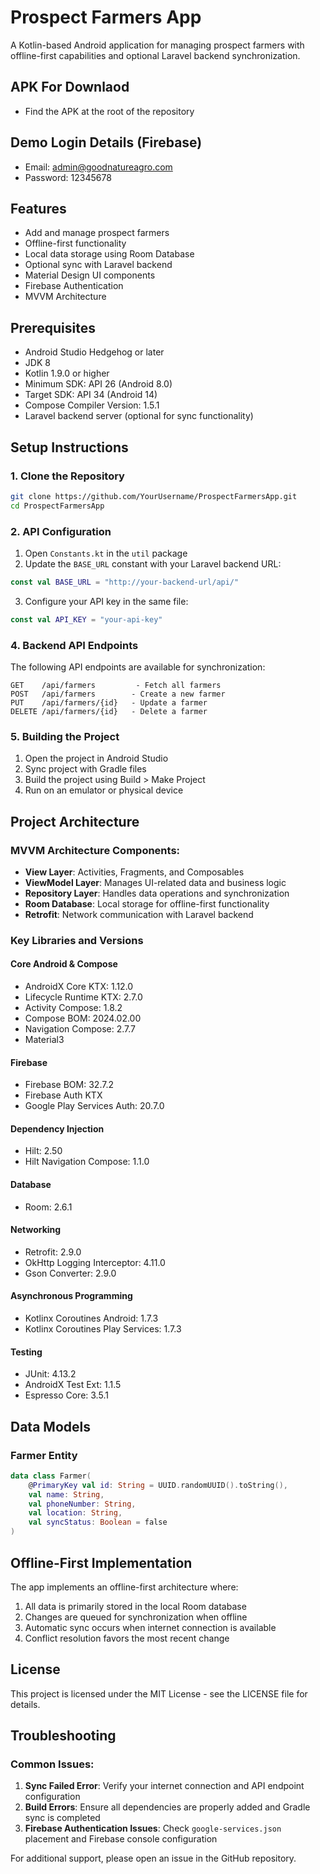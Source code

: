 # Prospect Farmers App

A Kotlin-based Android application for managing prospect farmers with offline-first capabilities and optional Laravel backend synchronization.

## APK For Downlaod
- Find the APK at the root of the repository

## Demo Login Details (Firebase)
- Email: admin@goodnatureagro.com
- Password: 12345678

## Features

- Add and manage prospect farmers
- Offline-first functionality
- Local data storage using Room Database
- Optional sync with Laravel backend
- Material Design UI components
- Firebase Authentication
- MVVM Architecture

## Prerequisites

- Android Studio Hedgehog or later
- JDK 8
- Kotlin 1.9.0 or higher
- Minimum SDK: API 26 (Android 8.0)
- Target SDK: API 34 (Android 14)
- Compose Compiler Version: 1.5.1
- Laravel backend server (optional for sync functionality)

## Setup Instructions

### 1. Clone the Repository

```bash
git clone https://github.com/YourUsername/ProspectFarmersApp.git
cd ProspectFarmersApp
```

### 2. API Configuration

1. Open `Constants.kt` in the `util` package
2. Update the `BASE_URL` constant with your Laravel backend URL:
```kotlin
const val BASE_URL = "http://your-backend-url/api/"
```
3. Configure your API key in the same file:
```kotlin
const val API_KEY = "your-api-key"
```

### 4. Backend API Endpoints

The following API endpoints are available for synchronization:

```
GET    /api/farmers         - Fetch all farmers
POST   /api/farmers        - Create a new farmer
PUT    /api/farmers/{id}   - Update a farmer
DELETE /api/farmers/{id}   - Delete a farmer
```

### 5. Building the Project

1. Open the project in Android Studio
2. Sync project with Gradle files
3. Build the project using Build > Make Project
4. Run on an emulator or physical device

## Project Architecture

### MVVM Architecture Components:

- **View Layer**: Activities, Fragments, and Composables
- **ViewModel Layer**: Manages UI-related data and business logic
- **Repository Layer**: Handles data operations and synchronization
- **Room Database**: Local storage for offline-first functionality
- **Retrofit**: Network communication with Laravel backend

### Key Libraries and Versions

#### Core Android & Compose
- AndroidX Core KTX: 1.12.0
- Lifecycle Runtime KTX: 2.7.0
- Activity Compose: 1.8.2
- Compose BOM: 2024.02.00
- Navigation Compose: 2.7.7
- Material3

#### Firebase
- Firebase BOM: 32.7.2
- Firebase Auth KTX
- Google Play Services Auth: 20.7.0

#### Dependency Injection
- Hilt: 2.50
- Hilt Navigation Compose: 1.1.0

#### Database
- Room: 2.6.1

#### Networking
- Retrofit: 2.9.0
- OkHttp Logging Interceptor: 4.11.0
- Gson Converter: 2.9.0

#### Asynchronous Programming
- Kotlinx Coroutines Android: 1.7.3
- Kotlinx Coroutines Play Services: 1.7.3

#### Testing
- JUnit: 4.13.2
- AndroidX Test Ext: 1.1.5
- Espresso Core: 3.5.1

## Data Models

### Farmer Entity
```kotlin
data class Farmer(
    @PrimaryKey val id: String = UUID.randomUUID().toString(),
    val name: String,
    val phoneNumber: String,
    val location: String,
    val syncStatus: Boolean = false
)
```

## Offline-First Implementation

The app implements an offline-first architecture where:

1. All data is primarily stored in the local Room database
2. Changes are queued for synchronization when offline
3. Automatic sync occurs when internet connection is available
4. Conflict resolution favors the most recent change

## License

This project is licensed under the MIT License - see the LICENSE file for details.

## Troubleshooting

### Common Issues:

1. **Sync Failed Error**: Verify your internet connection and API endpoint configuration
2. **Build Errors**: Ensure all dependencies are properly added and Gradle sync is completed
3. **Firebase Authentication Issues**: Check `google-services.json` placement and Firebase console configuration

For additional support, please open an issue in the GitHub repository.
